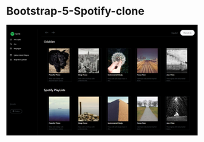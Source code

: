 # Bootstrap-5-Spotify-clone
![](https://github.com/Mehmetalitortumlu/Bootstrap-5-Spotify-clone/blob/master/img/Screenshot_2.png)
